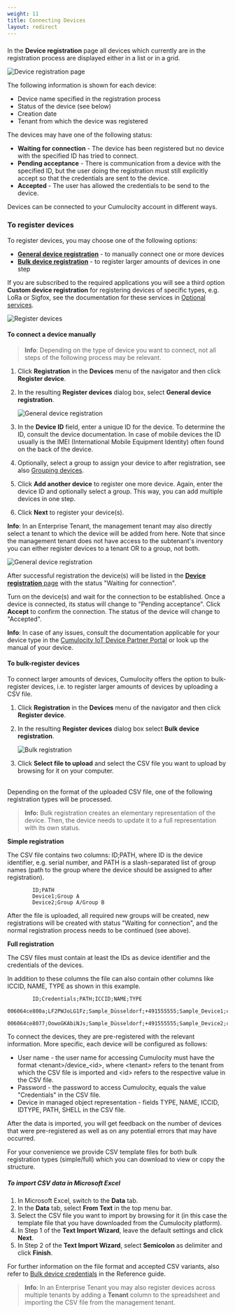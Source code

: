 ```yaml
---
weight: 11
title: Connecting Devices
layout: redirect
---
```


### <a name="dev-registration">

In the **Device registration** page all devices which currently are in the registration process are displayed either in a list or in a grid.

<img src="/images/users-guide/DeviceManagement/devmgmt-device-registration.png" alt="Device registration page">

The following information is shown for each device:

* Device name specified in the registration process
* Status of the device (see below)
* Creation date
* Tenant from which the device was registered

The devices may have one of the following status:

* **Waiting for connection** - The device has been registered but no device with the specified ID has tried to connect.
* **Pending acceptance** - There is communication from a device with the specified ID, but the user doing the registration must still explicitly accept so that the credentials are sent to the device.
* **Accepted** - The user has allowed the credentials to be send to the device.

Devices can be connected to your Cumulocity account in different ways.

### To register devices

To register devices, you may choose one of the following options:
	
* **[General device registration](#device-registration-manually)** - to manually connect one or more devices
* **[Bulk device registration](#creds-upload)** - to register larger amounts of devices in one step

If you are subscribed to the required applications you will see a third option
**Custom device registration** for registering devices of specific types, e.g. LoRa or Sigfox, see the documentation for these services in [Optional services](/users-guide/optional-services). 

<img src="/images/users-guide/DeviceManagement/devmgmt-register-devices-custom.png" alt="Register devices">


#### <a name="device-registration-manually"></a>To connect a  device manually

>**Info**: Depending on the type of device you want to connect, not all steps of the following process may be relevant. 

1. Click **Registration** in the **Devices** menu of the navigator and then click **Register device**.
2. In the resulting **Register devices** dialog box, select **General device registration**.

	<img src="/images/users-guide/DeviceManagement/devmgmt-registration-general.png" alt="General device registration" style="max-width: 100%">

3. In the **Device ID** field, enter a unique ID for the device. To determine the ID, consult the device documentation. In case of mobile devices the ID usually is the IMEI (International Mobile Equipment Identity) often found on the back of the device.
4. Optionally, select a group to assign your device to after registration, see also [Grouping devices](#grouping-devices).
5. Click **Add another device** to register one more device. Again, enter the device ID and optionally select a group. This way, you can add multiple devices in one step.
6. Click **Next** to register your device(s). 

**Info**: In an Enterprise Tenant, the management tenant may also directly select a tenant to which the device will be added from here. Note that since the management tenant does not have access to the subtenant's inventory you can either register devices to a tenant OR to a group, not both. 

<img src="/images/users-guide/DeviceManagement/devmgmt-device-registration-tenant.png" alt="General device registration"> 

After successful registration the device(s) will be listed in the [**Device registration** page](#dev-registration) with the status "Waiting for connection".

Turn on the device(s) and wait for the connection to be established.
Once a device is connected, its status will change to "Pending acceptance".
Click **Accept** to confirm the connection. The status of the device will change to "Accepted".

**Info**: In case of any issues, consult the documentation applicable for your device type in the [Cumulocity IoT Device Partner Portal](https://devicepartnerportal.softwareag.com/dcp-publicweb/#/devices) or look up the manual of your device.


#### <a name="creds-upload"></a>To bulk-register devices

To connect larger amounts of devices, Cumulocity offers the option to bulk-register devices, i.e. to register larger amounts of devices by uploading a CSV file.

1. Click **Registration** in the **Devices** menu of the navigator and then click **Register device**.
2. In the resulting **Register devices** dialog box select **Bulk device registration**.

	<img src="/images/users-guide/DeviceManagement/devmgmt-bulk-registration.png" alt="Bulk registration" style="max-width: 100%">

3. Click **Select file to upload** and select the CSV file you want to upload by browsing for it on your computer.

<br>
Depending on the format of the uploaded CSV file, one of the following registration types will be processed.

> **Info:** Bulk registration creates an elementary representation of the device. Then, the device needs to update it to a full representation with its own status.

**Simple registration**

The CSV file contains two columns: ID;PATH, where ID is the device identifier, e.g. serial number, and PATH is a slash-separated list of group names (path to the group where the device should be assigned to after registration).

```asciidoc
		ID;PATH
		Device1;Group A
		Device2;Group A/Group B			
```
		

After the file is uploaded, all required new groups will be created, new registrations will be created with status "Waiting for connection", and the normal registration process needs to be continued (see above).

**Full registration**

The CSV files must contain at least the IDs as device identifier and the credentials of the devices. 
	
In addition to these columns the file can also contain other columns like ICCID, NAME, TYPE as shown in this example. 

```asciidoc
		ID;Credentials;PATH;ICCID;NAME;TYPE
		006064ce800a;LF2PWJoLG1Fz;Sample_Düsseldorf;+491555555;Sample_Device1;c8y_Device
		006064ce8077;OowoGKAbiNJs;Sample_Düsseldorf;+491555555;Sample_Device2;c8y_Device		
```

To connect the devices, they are pre-registered with the relevant information. More specific, each device will be configured as follows:

* User name - the user name for accessing Cumulocity must have the format &lt;tenant&gt;/device_&lt;id&gt;, where &lt;tenant&gt; refers to the tenant from which the CSV file is imported and &lt;id&gt; refers to the respective value in the CSV file.
* Password - the password to access Cumulocity, equals the value "Credentials" in the CSV file.
* Device in managed object representation - fields TYPE, NAME, ICCID, IDTYPE, PATH, SHELL in the CSV file.

After the data is imported, you will get feedback on the number of devices that were pre-registered as well as on any potential errors that may have occurred.
	
For your convenience we provide CSV template files for both bulk registration types (simple/full) which you can download to view or copy the structure.

##### To import CSV data in Microsoft Excel

1. In Microsoft Excel, switch to the **Data** tab.
2. In the **Data** tab, select **From Text** in the top menu bar.
3. Select the CSV file you want to import by browsing for it (in this case the template file that you have downloaded from the Cumulocity platform).
4. In Step 1 of the **Text Import Wizard**, leave the default settings and click **Next**.
5. In Step 2 of the **Text Import Wizard**, select **Semicolon** as delimiter and click **Finish**.

For further information on the file format and accepted CSV variants, also refer to 
[Bulk device credentials](/reference/device-credentials/#creds-upload) in the Reference guide.

>**Info**: In an Enterprise Tenant you may also register devices across multiple tenants by adding a **Tenant** column to the spreadsheet and importing the CSV file from the management tenant.